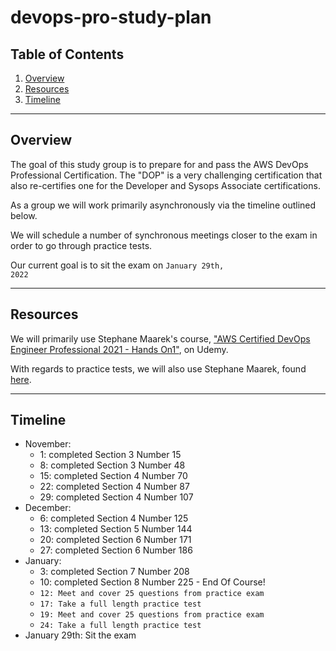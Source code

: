 # devops-pro-study-plan

## Table of Contents

1. [Overview](#overview)
2. [Resources](#resources)
3. [Timeline](#timeline)

---

## Overview

The goal of this study group is to prepare for and pass the AWS DevOps Professional Certification. The "DOP" is a very challenging certification that also re-certifies one for the Developer and Sysops Associate certifications.

As a group we will work primarily asynchronously via the timeline outlined below.

We will schedule a number of synchronous meetings closer to the exam in order to go through practice tests.

Our current goal is to sit the exam on <code>January 29th, 2022</code>

---

## Resources

We will primarily use Stephane Maarek's course, ["AWS Certified DevOps Engineer Professional 2021 - Hands On1"](https://www.udemy.com/course/aws-certified-devops-engineer-professional-hands-on/learn/lecture/16349474#overview), on Udemy.

With regards to practice tests, we will also use Stephane Maarek, found [here](https://www.udemy.com/course/aws-certified-devops-engineer-professional-practice-exam-dop/learn/quiz/4724020#overview).

---

## Timeline

- November:
    - 1: completed Section 3 Number 15
    - 8: completed Section 3 Number 48
    - 15: completed Section 4 Number 70
    - 22: completed Section 4 Number 87 
    - 29: completed Section 4 Number 107
- December:
    - 6: completed Section 4 Number 125
    - 13: completed Section 5 Number 144
    - 20: completed Section 6 Number 171
    - 27: completed Section 6 Number 186
- January:
    - 3: completed Section 7 Number 208
    - 10: completed Section 8 Number 225 - End Of Course!
    - <code>12: Meet and cover 25 questions from practice exam</code>
    - <code>17: Take a full length practice test</code>
    - <code>19: Meet and cover 25 questions from practice exam</code>
    - <code>24: Take a full length practice test</code>
- January 29th: Sit the exam
